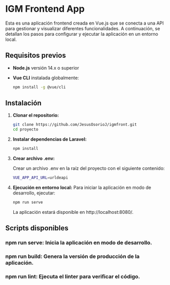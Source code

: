 # IGM Frontend App

Esta es una aplicación frontend creada en Vue.js que se conecta a una API para gestionar y visualizar diferentes funcionalidades. A continuación, se detallan los pasos para configurar y ejecutar la aplicación en un entorno local.

## Requisitos previos

- **Node.js** versión 14.x o superior
- **Vue CLI** instalada globalmente:

    ```bash
    npm install -g @vue/cli
    ```

## Instalación

1. **Clonar el repositorio:**

    ```bash
    git clone https://github.com/JesusOsorioJ/igmfront.git
    cd proyecto
    ```

2. **Instalar dependencias de Laravel:**

    ```bash
    npm install
    ```

3. **Crear archivo .env:**

    Crear un archivo .env en la raíz del proyecto con el siguiente contenido:

    ```bash
    VUE_APP_API_URL=urldeapi
    ```

4. **Ejecución en entorno local:**
    Para iniciar la aplicación en modo de desarrollo, ejecutar:

    ```bash
    npm run serve
    ```
    La aplicación estará disponible en http://localhost:8080/.

## Scripts disponibles
### npm run serve: Inicia la aplicación en modo de desarrollo.
### npm run build: Genera la versión de producción de la aplicación.
### npm run lint: Ejecuta el linter para verificar el código.
